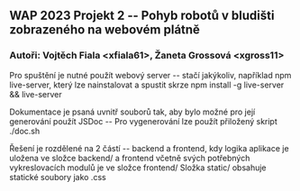 ## WAP 2023 Projekt 2 -- Pohyb robotů v bludišti zobrazeného na webovém plátně
### Autoři: Vojtěch Fiala \<xfiala61\>, Žaneta Grossová \<xgross11\>

Pro spuštění je nutné použít webový server -- stačí jakýkoliv, například npm live-server, který lze nainstalovat a spustit skrze npm install -g live-server && live-server

Dokumentace je psaná uvnitř souborů tak, aby bylo možné pro její generování použít JSDoc -- Pro vygenerování lze použít přiložený skript ./doc.sh

Řešení je rozdělené na 2 částí -- backend a frontend, kdy logika aplikace je uložena ve složce backend/ a frontend včetně svých potřebných vykreslovacích modulů je ve složce frontend/
Složka static/ obsahuje statické soubory jako .css